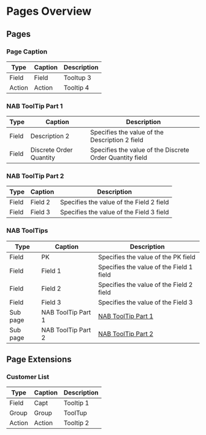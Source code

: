 # Pages Overview

## Pages

### Page Caption

| Type | Caption | Description |
| ----- | --------- | ------- |
| Field | Field | Tooltup 3 |
| Action | Action | Tooltip 4 |

### NAB ToolTip Part 1

| Type | Caption | Description |
| ----- | --------- | ------- |
| Field | Description 2 | Specifies the value of the Description 2 field |
| Field | Discrete Order Quantity | Specifies the value of the Discrete Order Quantity field |

### NAB ToolTip Part 2

| Type | Caption | Description |
| ----- | --------- | ------- |
| Field | Field 2 | Specifies the value of the Field 2 field |
| Field | Field 3 | Specifies the value of the Field 3 field |

### NAB ToolTips

| Type | Caption | Description |
| ----- | --------- | ------- |
| Field | PK | Specifies the value of the PK field |
| Field | Field 1 | Specifies the value of the Field 1 field |
| Field | Field 2 | Specifies the value of the Field 2 field |
| Field | Field 3 | Specifies the value of the Field 3 |
| Sub page | NAB ToolTip Part 1 | [NAB ToolTip Part 1](#nab-tooltip-part-1) |
| Sub page | NAB ToolTip Part 2 | [NAB ToolTip Part 2](#nab-tooltip-part-2) |

## Page Extensions

### Customer List

| Type | Caption | Description |
| ----- | --------- | ------- |
| Field | Capt | Tooltip 1 |
| Group | Group | ToolTup |
| Action | Action | Tooltip 2 |
